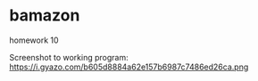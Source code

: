 # bamazon
homework 10

Screenshot to working program: https://i.gyazo.com/b605d8884a62e157b6987c7486ed26ca.png
